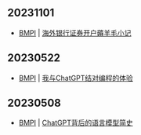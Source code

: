 ## 20231101
- [BMPI](https://www.bmpi.dev/) | [海外银行证券开户薅羊毛小记](https://www.bmpi.dev/money/guide-to-open-sg-bank/)

## 20230522
- [BMPI](https://www.bmpi.dev/) | [我与ChatGPT结对编程的体验](https://www.bmpi.dev/dev/chatgpt-development-notes/pair-programming/)

## 20230508
- [BMPI](https://www.bmpi.dev/) | [ChatGPT背后的语言模型简史](https://www.bmpi.dev/dev/deep-learning/nlp-language-models/)

